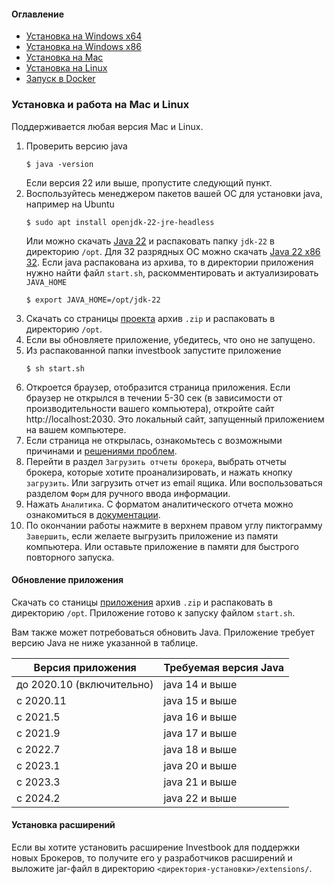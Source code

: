 #### Оглавление
- [Установка на Windows x64](install-on-windows.md)
- [Установка на Windows x86](install-on-windows-by-zip.md)
- [Установка на Mac](#установка-и-работа-на-mac-и-linux)
- [Установка на Linux](#установка-и-работа-на-mac-и-linux)
- [Запуск в Docker](run-by-docker.md)

### Установка и работа на Mac и Linux

Поддерживаетcя любая версия Mac и Linux.
1. Проверить версию java
   ```shell script
   $ java -version
   ```
   Если версия 22 или выше, пропустите следующий пункт.
2. Воспользуйтесь менеджером пакетов вашей ОС для установки java, например на Ubuntu
   ```shell
   $ sudo apt install openjdk-22-jre-headless
   ```
   Или можно скачать [Java 22](https://jdk.java.net/22/) и распаковать папку `jdk-22` в директорию `/opt`.
   Для 32 разрядных ОС можно скачать [Java 22 x86 32](https://bell-sw.com/pages/downloads/). Если java распакована из
   архива, то в директории приложения нужно найти файл `start.sh`, раскомментировать и актуализировать `JAVA_HOME`
   ```shell
   $ export JAVA_HOME=/opt/jdk-22
   ```
3. Скачать со страницы [проекта](https://github.com/spacious-team/investbook/releases/latest) архив `.zip` и
   распаковать в директорию `/opt`.
4. Если вы обновляете приложение, убедитесь, что оно не запущено.
5. Из распакованной папки investbook запустите приложение
   ```shell
   $ sh start.sh
   ```
6. Откроется браузер, отобразится страница приложения.
   Если браузер не открылся в течении 5-30 сек (в зависимости от производительности вашего компьютера),
   откройте сайт http://localhost:2030. Это локальный сайт, запущенный приложением на вашем компьютере.
7. Если страница не открылась, ознакомьтесь с возможными причинами и [решениями проблем](/src/main/asciidoc/troubleshooting.adoc).
8. Перейти в раздел `Загрузить отчеты брокера`, выбрать отчеты брокера, которые хотите проанализировать, и нажать кнопку
   `загрузить`. Или загрузить отчет из email ящика. Или воспользоваться разделом `Форм` для ручного ввода информации.
9. Нажать `Аналитика`. С форматом аналитического отчета можно ознакомиться в [документации](/src/main/asciidoc/index.adoc).
10. По окончании работы нажмите в верхнем правом углу пиктограмму `Завершить`, если желаете выгрузить приложение
    из памяти компьютера. Или оставьте приложение в памяти для быстрого повторного запуска.

#### Обновление приложения
Скачать со станицы [приложения](https://github.com/vananiev/spacious-team/investbook/latest) архив `.zip` и
распаковать в директорию `/opt`. Приложение готово к запуску файлом `start.sh`.

Вам также может потребоваться обновить Java. Приложение требует версию Java не ниже указанной в таблице.

| Версия приложения         | Требуемая версия Java |
|---------------------------|-----------------------|
| до 2020.10 (включительно) | java 14 и выше        |
| c 2020.11                 | java 15 и выше        |
| с 2021.5                  | java 16 и выше        |
| с 2021.9                  | java 17 и выше        |
| с 2022.7                  | java 18 и выше        | 
| с 2023.1                  | java 20 и выше        |
| с 2023.3                  | java 21 и выше        |
| с 2024.2                  | java 22 и выше        |

#### Установка расширений

Если вы хотите установить расширение Investbook для поддержки новых Брокеров, то получите его у разработчиков расширений
и выложите jar-файл в директорию `<директория-установки>/extensions/`. 
   

